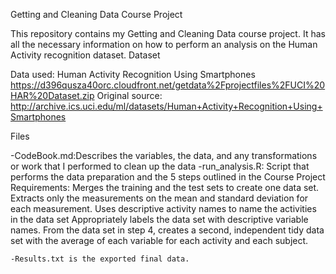 Getting and Cleaning Data Course Project

This repository contains my Getting and Cleaning Data course project. It has all the necessary information on how to perform an analysis on  the Human Activity recognition dataset.
Dataset

Data used:
Human Activity Recognition Using Smartphones
https://d396qusza40orc.cloudfront.net/getdata%2Fprojectfiles%2FUCI%20HAR%20Dataset.zip
Original source: http://archive.ics.uci.edu/ml/datasets/Human+Activity+Recognition+Using+Smartphones

Files

   -CodeBook.md:Describes the variables, the data, and any transformations or work that I performed to clean up the data
   -run_analysis.R: Script that performs the data preparation and the 5 steps outlined in the Course Project Requirements:
        Merges the training and the test sets to create one data set.
        Extracts only the measurements on the mean and standard deviation for each measurement.
        Uses descriptive activity names to name the activities in the data set
        Appropriately labels the data set with descriptive variable names.
        From the data set in step 4, creates a second, independent tidy data set with the average of each variable for each activity and each subject.

    -Results.txt is the exported final data.

